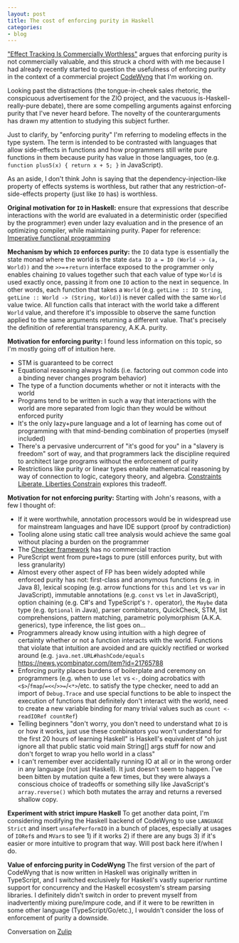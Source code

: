 ```yaml
---
layout: post
title: The cost of enforcing purity in Haskell
categories:
- blog
---
```


["Effect Tracking Is Commercially Worthless"](https://degoes.net/articles/no-effect-tracking) argues that enforcing purity is not commercially valuable, and this struck a chord with with me because I had already recently started to question the usefulness of enforcing purity in the context of a commercial project [CodeWyng](http://codewyng.io/) that I'm working on.

Looking past the distractions (the tongue-in-cheek sales rhetoric, the conspicuous advertisement for the ZIO project, and the vacuous is-Haskell-really-pure debate), there are some compelling arguments against enforcing purity that I've never heard before. The novelty of the counterarguments has drawn my attention to studying this subject further.

Just to clarify, by "enforcing purity" I'm referring to modeling effects in the type system. The term is intended to be contrasted with languages that allow side-effects in functions and how programmers still write pure functions in them because purity has value in those languages, too (e.g. `function plus5(x) { return x + 5; }` in JavaScript).

As an aside, I don't think John is saying that the dependency-injection-like property of effects systems is worthless, but rather that any restriction-of-side-effects property (just like `IO` has) is worthless.

**Original motivation for `IO` in Haskell:** ensure that expressions that describe interactions with the world are evaluated in a deterministic order (specified by the programmer) even under lazy evaluation and in the presence of an optimizing compiler, while maintaining purity. Paper for reference: [Imperative functional programming](https://www.microsoft.com/en-us/research/wp-content/uploads/1993/01/imperative.pdf)

**Mechanism by which `IO` enforces purity:** the `IO` data type is essentially the state monad where the world is the state `data IO a = IO (World -> (a, World))` and the `>>=`+`return` interface exposed to the programmer only enables chaining `IO` values together such that each value of type `World` is used exactly once, passing it from one `IO` action to the next in sequence. In other words, each function that takes a `World` (e.g. `getLine :: IO String`, `getLine :: World -> (String, World)`) is never called with the same `World` value twice. All function calls that interact with the world take a different `World` value, and therefore it's impossible to observe the same function applied to the same arguments returning a different value. That's precisely the definition of referential transparency, A.K.A. purity.

**Motivation for enforcing purity:** I found less information on this topic, so I'm mostly going off of intuition here.

- STM is guaranteed to be correct
- Equational reasoning always holds (i.e. factoring out common code into a binding never changes program behavior)
- The type of a function documents whether or not it interacts with the world
- Programs tend to be written in such a way that interactions with the world are more separated from logic than they would be without enforced purity
- It's the only lazy+pure language and a lot of learning has come out of programming with that mind-bending combination of properties (myself included)
- There's a pervasive undercurrent of "it's good for you" in a "slavery is freedom" sort of way, and that programmers lack the discipline required to architect large programs without the enforcement of purity
- Restrictions like purity or linear types enable mathematical reasoning by way of connection to logic, category theory, and algebra. [Constraints Liberate, Liberties Constrain](https://www.youtube.com/watch?v=GqmsQeSzMdw) explores this tradeoff.

**Motivation for not enforcing purity:** Starting with John's reasons, with a few I thought of:

- If it were worthwhile, annotation processors would be in widespread use for mainstream languages and have IDE support (proof by contradiction)
- Tooling alone using static call tree analysis would achieve the same goal without placing a burden on the programmer
- The [Checker framework](https://checkerframework.org/manual/#purity-checker) has no commercial traction
- PureScript went from pure+tags to pure (still enforces purity, but with less granularity)
- Almost every other aspect of FP has been widely adopted while enforced purity has not: first-class and anonymous functions (e.g. in Java 8), lexical scoping (e.g. arrow functions for `this` and `let` vs `var` in JavaScript), immutable annotations (e.g. `const` vs `let` in JavaScript), option chaining (e.g. C#'s and TypeScript's `?.` operator), the `Maybe` data type (e.g. `Optional` in Java), parser combinators, QuickCheck, STM, list comprehensions, pattern matching, parametric polymorphism (A.K.A. generics), type inference, the list goes on...
- Programmers already know using intuition with a high degree of certainty whether or not a function interacts with the world. Functions that violate that intuition are avoided and are quickly rectified or worked around (e.g. `java.net.URL#hashCode/equals` https://news.ycombinator.com/item?id=21765788
- Enforcing purity places burdens of boilerplate and ceremony on programmers (e.g. when to use `let` vs `<-`, doing acrobatics with `<$>`/`fmap`/`=<<`/`>>=`/`<*>`/etc. to satisfy the type checker, need to add an import of `Debug.Trace` and use special functions to be able to inspect the execution of functions that definitely don't interact with the world, need to create a new variable binding for many trivial values such as `count <- readIORef countRef`)
- Telling beginners "don't worry, you don't need to understand what `IO` is or how it works, just use these combinators you won't understand for the first 20 hours of learning Haskell" is Haskell's equivalent of "oh just ignore all that public static void main String[] args stuff for now and don't forget to wrap you hello world in a class"
- I can't remember ever accidentally running IO at all or in the wrong order in any language (not just Haskell). It just doesn't seem to happen. I've been bitten by mutation quite a few times, but they were always a conscious choice of tradeoffs or something silly like JavaScript's `array.reverse()` which both mutates the array and returns a reversed shallow copy.

**Experiment with strict impure Haskell** To get another data point, I'm considering modifying the Haskell backend of CodeWyng to use `LANGUAGE Strict` and insert `unsafePerformIO` in a bunch of places, especially at usages of `IORef`s and `MVar`s to see 1) if it works 2) if there are any bugs 3) if it's easier or more intuitive to program that way. Will post back here if/when I do.

**Value of enforcing purity in CodeWyng** The first version of the part of CodeWyng that is now written in Haskell was originally written in TypeScript, and I switched exclusively for Haskell's vastly superior runtime support for concurrency and the Haskell ecosystem's stream parsing libraries. I definitely didn't switch in order to prevent myself from inadvertently mixing pure/impure code, and if it were to be rewritten in some other language (TypeScript/Go/etc.), I wouldn't consider the loss of enforcement of purity a downside.

Conversation on [Zulip](https://funprog.srid.ca/haskell/effect-tracking-is-worthless.html)
